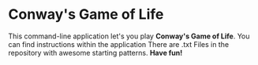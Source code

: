 # Conway's Game of Life 

This command-line application let's you play **Conway's Game of Life**. 
You can find instructions within the application 
There are .txt Files in the repository with awesome starting patterns. 
**Have fun!**
